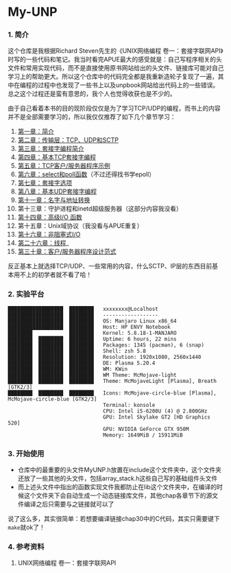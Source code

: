 # My-UNP

### 1. 简介

这个仓库是我根据Richard Steven先生的《UNIX网络编程 卷一：套接字联网API》时写的一些代码和笔记。我当时看完APUE最大的感受就是：自己写程序相关的头文件和常用实现代码，而不是直接使用原书网站给出的头文件、链接库可能对自己学习上的帮助更大。所以这个仓库中的代码完全都是我重新造轮子复现了一遍，其中在编程的过程中也发现了一些书上以及unpbook网站给出代码上的一些错误。总之这个过程还是蛮有意思的，我个人也觉得收获也是不少的。

由于自己看着本书的目的现阶段仅仅是为了学习TCP/UDP的编程，而书上的内容并不是全部需要学习的，所以我仅仅推荐了如下几个章节学习：

1. [第一章：简介](chap01)
2. [第二章：传输层：TCP、UDP和SCTP](chap02)
3. [第三章：套接字编程简介](chap03)
4. [第四章：基本TCP套接字编程](chap04)
5. [第五章：TCP客户/服务器程序示例](chap05)
6. [第六章：select和poll函数](chap06)（不过还得找书学epoll）
7. [第七章：套接字选项](chap07)
8. [第八章：基本UDP套接字编程](chap08)
9. [第十一章：名字与地址转换](chap11)
10. 第十三章：守护进程和inetd超级服务器（这部分内容我没看）
11. [第十四章：高级I/O 函数](chap14)
12. 第十五章：Unix域协议（我没看与APUE重复）
13. [第十六章：非阻塞式I/O](chap16)
14. [第二十六章：线程](chap26)_
15. [第三十章：客户/服务器程序设计范式](chap30)

反正基本上就选择TCP/UDP、一些常用的内容，什么SCTP、IP层的东西目前基本用不上的初学者就不看了哈！



### 2. 实验平台

```shell
██████████████████  ████████   xxxxxxxx@Localhost 
██████████████████  ████████   ------------------ 
██████████████████  ████████   OS: Manjaro Linux x86_64 
██████████████████  ████████   Host: HP ENVY Notebook 
████████            ████████   Kernel: 5.8.18-1-MANJARO 
████████  ████████  ████████   Uptime: 6 hours, 22 mins 
████████  ████████  ████████   Packages: 1345 (pacman), 6 (snap) 
████████  ████████  ████████   Shell: zsh 5.8 
████████  ████████  ████████   Resolution: 1920x1080, 2560x1440 
████████  ████████  ████████   DE: Plasma 5.20.4 
████████  ████████  ████████   WM: KWin 
████████  ████████  ████████   WM Theme: McMojave-light 
████████  ████████  ████████   Theme: McMojaveLight [Plasma], Breath [GTK2/3] 
████████  ████████  ████████   Icons: McMojave-circle-blue [Plasma], McMojave-circle-blue [GTK2/3] 
                               Terminal: konsole 
                               CPU: Intel i5-6200U (4) @ 2.800GHz 
                               GPU: Intel Skylake GT2 [HD Graphics 520] 
                               GPU: NVIDIA GeForce GTX 950M 
                               Memory: 1649MiB / 15911MiB 

```





### 3. 开始使用

- 仓库中的最重要的头文件MyUNP.h放置在include这个文件夹中，这个文件夹还放了一些其他的头文件，包括array_stack.h这些自己写的基础组件头文件
- 而上述头文件中指出的函数实现文件我都防止在lib这个文件夹中，在编译的时候这个文件夹下会自动生成一个动态链接库文件，其他chap各章节下的源文件编译之后只需要与之链接就可以了

说了这么多，其实很简单：若想要编译链接chap30中的C代码，其实只需要键下`make`就ok了！



### 4. 参考资料

1. UNIX网络编程 卷一：套接字联网API

